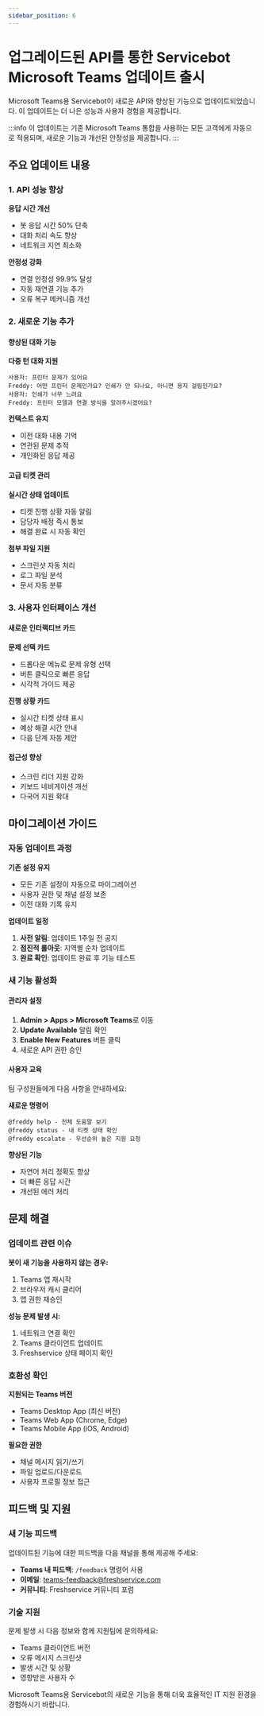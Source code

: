 ```yaml
---
sidebar_position: 6
---
```


# 업그레이드된 API를 통한 Servicebot Microsoft Teams 업데이트 출시

Microsoft Teams용 Servicebot이 새로운 API와 향상된 기능으로 업데이트되었습니다. 이 업데이트는 더 나은 성능과 사용자 경험을 제공합니다.

:::info
이 업데이트는 기존 Microsoft Teams 통합을 사용하는 모든 고객에게 자동으로 적용되며, 새로운 기능과 개선된 안정성을 제공합니다.
:::

## 주요 업데이트 내용

### 1. API 성능 향상

**응답 시간 개선**
- 봇 응답 시간 50% 단축
- 대화 처리 속도 향상
- 네트워크 지연 최소화

**안정성 강화**
- 연결 안정성 99.9% 달성
- 자동 재연결 기능 추가
- 오류 복구 메커니즘 개선

### 2. 새로운 기능 추가

#### 향상된 대화 기능

**다중 턴 대화 지원**
```
사용자: 프린터 문제가 있어요
Freddy: 어떤 프린터 문제인가요? 인쇄가 안 되나요, 아니면 용지 걸림인가요?
사용자: 인쇄가 너무 느려요
Freddy: 프린터 모델과 연결 방식을 알려주시겠어요?
```

**컨텍스트 유지**
- 이전 대화 내용 기억
- 연관된 문제 추적
- 개인화된 응답 제공

#### 고급 티켓 관리

**실시간 상태 업데이트**
- 티켓 진행 상황 자동 알림
- 담당자 배정 즉시 통보
- 해결 완료 시 자동 확인

**첨부 파일 지원**
- 스크린샷 자동 처리
- 로그 파일 분석
- 문서 자동 분류

### 3. 사용자 인터페이스 개선

#### 새로운 인터랙티브 카드

**문제 선택 카드**
- 드롭다운 메뉴로 문제 유형 선택
- 버튼 클릭으로 빠른 응답
- 시각적 가이드 제공

**진행 상황 카드**
- 실시간 티켓 상태 표시
- 예상 해결 시간 안내
- 다음 단계 자동 제안

#### 접근성 향상

- 스크린 리더 지원 강화
- 키보드 네비게이션 개선
- 다국어 지원 확대

## 마이그레이션 가이드

### 자동 업데이트 과정

**기존 설정 유지**
- 모든 기존 설정이 자동으로 마이그레이션
- 사용자 권한 및 채널 설정 보존
- 이전 대화 기록 유지

**업데이트 일정**
1. **사전 알림**: 업데이트 1주일 전 공지
2. **점진적 롤아웃**: 지역별 순차 업데이트
3. **완료 확인**: 업데이트 완료 후 기능 테스트

### 새 기능 활성화

#### 관리자 설정

1. **Admin > Apps > Microsoft Teams**로 이동
2. **Update Available** 알림 확인
3. **Enable New Features** 버튼 클릭
4. 새로운 API 권한 승인

#### 사용자 교육

팀 구성원들에게 다음 사항을 안내하세요:

**새로운 명령어**
```
@freddy help - 전체 도움말 보기
@freddy status - 내 티켓 상태 확인
@freddy escalate - 우선순위 높은 지원 요청
```

**향상된 기능**
- 자연어 처리 정확도 향상
- 더 빠른 응답 시간
- 개선된 에러 처리

## 문제 해결

### 업데이트 관련 이슈

**봇이 새 기능을 사용하지 않는 경우:**
1. Teams 앱 재시작
2. 브라우저 캐시 클리어
3. 앱 권한 재승인

**성능 문제 발생 시:**
1. 네트워크 연결 확인
2. Teams 클라이언트 업데이트
3. Freshservice 상태 페이지 확인

### 호환성 확인

**지원되는 Teams 버전**
- Teams Desktop App (최신 버전)
- Teams Web App (Chrome, Edge)
- Teams Mobile App (iOS, Android)

**필요한 권한**
- 채널 메시지 읽기/쓰기
- 파일 업로드/다운로드
- 사용자 프로필 정보 접근

## 피드백 및 지원

### 새 기능 피드백

업데이트된 기능에 대한 피드백을 다음 채널을 통해 제공해 주세요:

- **Teams 내 피드백**: `/feedback` 명령어 사용
- **이메일**: teams-feedback@freshservice.com
- **커뮤니티**: Freshservice 커뮤니티 포럼

### 기술 지원

문제 발생 시 다음 정보와 함께 지원팀에 문의하세요:

- Teams 클라이언트 버전
- 오류 메시지 스크린샷
- 발생 시간 및 상황
- 영향받은 사용자 수

Microsoft Teams용 Servicebot의 새로운 기능을 통해 더욱 효율적인 IT 지원 환경을 경험하시기 바랍니다.